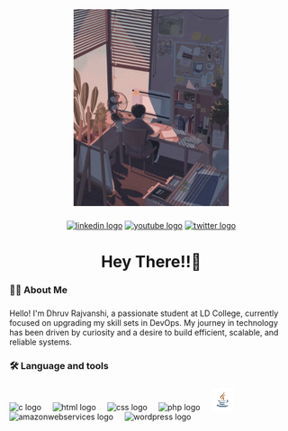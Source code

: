 <div align="center">
  <img height="350" src="/Photos/git.gif" />
</div>

###

<div align="center">
 <a href="https://www.linkedin.com/in/dhruv-rajvanshi-57bbb4223/"> <img src="https://img.shields.io/static/v1?message=LinkedIn&logo=linkedin&label=&color=0077B5&logoColor=white&labelColor=&style=for-the-badge" height="25" alt="linkedin logo"  /></a>
  <a href="https://www.instagram.com/dhruv_rajvanshi_/?hl=en"><img src="https://img.shields.io/static/v1?message=Instagram&logo=instagram&label=&color=FF0000&logoColor=white&labelColor=&style=for-the-badge" height="25" alt="youtube logo"  /></a>
 <a href="https://x.com/dhruvRajvanshi4"> <img src="https://img.shields.io/static/v1?message=Twitter&logo=twitter&label=&color=1DA1F2&logoColor=white&labelColor=&style=for-the-badge" height="25" alt="twitter logo"  /></a>
</div>


###

<h1 align="center"> Hey There!!👋 </h1>

###

<h3 align="left">👩‍💻  About Me</h3>

###

<p align="left">Hello! I'm Dhruv Rajvanshi, a passionate student at LD College, currently focused on upgrading my skill sets in DevOps. My journey in technology has been driven by curiosity and a desire to build efficient, scalable, and reliable systems.</p>

###

<h3 align="left">🛠 Language and tools</h3>

###

<div align="left">
  <img src="https://github.com/user-attachments/assets/a6739d6c-f972-49f8-8472-ec1dd0930c35" height="40" alt="c logo"  />
  <img width="12" />
  <img src="https://clipground.com/images/html5-png-image-10.png" height="40" alt="html logo"  />
  <img width="12" />
  <img src="https://cdn.iconscout.com/icon/free/png-512/css-118-569410.png" height="40" alt="css logo"  />
  <img width="12" />
  <img src="https://mikl5.github.io/afpaDev/src/img/php.gif" height="40" alt="php logo"  />
  <img width="12" />
  <img src="https://raw.githubusercontent.com/acessors/acessors/main/java.gif" height="40" alt="java logo"  />
  <img width="14" />
  <img src="https://www.logigroup.com/images/Logo_aws.gif" height="40" alt="amazonwebservices logo"  />
  <img width="12" />
  <img src="https://github.com/user-attachments/assets/22042d77-9dfe-4833-a89a-524cb1567ba6" height="40" alt="wordpress logo"  />
  <img width="14" />
<!--   <img src="https://cdn.jsdelivr.net/gh/devicons/devicon/icons/kubernetes/kubernetes-plain.svg" height="40" alt="kubernetes logo"  />
  <img width="12" />
  <img src="https://cdn.jsdelivr.net/gh/devicons/devicon/icons/docker/docker-plain-wordmark.svg" height="40" alt="docker logo"  /> -->
</div>

